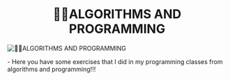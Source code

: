 <h1 align = "center"> 👨‍💻ALGORITHMS AND PROGRAMMING </h1>

<img alt = "👨‍💻ALGORITHMS AND PROGRAMMING" src = "[https://pin.it/2VyO997l5](https://i.pinimg.com/564x/11/66/a0/1166a0200d1b5a3fe558160d7d205327.jpg)" widht = "100%">

<p> - Here you have some exercises that I did in my programming classes from algorithms and programming!!! </p>
